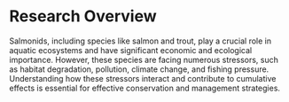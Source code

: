 # Research Overview

Salmonids, including species like salmon and trout, play a crucial role in aquatic ecosystems and have significant economic and ecological importance. However, these species are facing numerous stressors, such as habitat degradation, pollution, climate change, and fishing pressure. Understanding how these stressors interact and contribute to cumulative effects is essential for effective conservation and management strategies.
